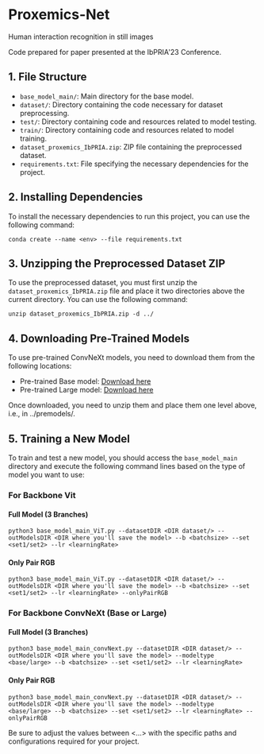 # Proxemics-Net
Human interaction recognition in still images

Code prepared for paper presented at the IbPRIA'23 Conference.

## 1. File Structure

- `base_model_main/`: Main directory for the base model.
- `dataset/`: Directory containing the code necessary for dataset preprocessing.
- `test/`: Directory containing code and resources related to model testing.
- `train/`: Directory containing code and resources related to model training.
- `dataset_proxemics_IbPRIA.zip`: ZIP file containing the preprocessed dataset.
- `requirements.txt`: File specifying the necessary dependencies for the project.

  
## 2. Installing Dependencies

To install the necessary dependencies to run this project, you can use the following command:

    conda create --name <env> --file requirements.txt

## 3. Unzipping the Preprocessed Dataset ZIP

To use the preprocessed dataset, you must first unzip the `dataset_proxemics_IbPRIA.zip` file and place it two directories above the current directory. You can use the following command:

    unzip dataset_proxemics_IbPRIA.zip -d ../

## 4. Downloading Pre-Trained Models

To use pre-trained ConvNeXt models, you need to download them from the following locations:

- Pre-trained Base model: [Download here](https://dl.fbaipublicfiles.com/convnext/convnext_base_22k_224.pth)
- Pre-trained Large model: [Download here](https://dl.fbaipublicfiles.com/convnext/convnext_large_22k_224.pth)

Once downloaded, you need to unzip them and place them one level above, i.e., in ../premodels/.

## 5. Training a New Model

To train and test a new model, you should access the `base_model_main` directory and execute the following command lines based on the type of model you want to use:

### For Backbone Vit

#### Full Model (3 Branches)

    python3 base_model_main_ViT.py --datasetDIR <DIR dataset/> --outModelsDIR <DIR where you'll save the model> --b <batchsize> --set <set1/set2> --lr <learningRate>

#### Only Pair RGB

    python3 base_model_main_ViT.py --datasetDIR <DIR dataset/> --outModelsDIR <DIR where you'll save the model> --b <batchsize> --set <set1/set2> --lr <learningRate> --onlyPairRGB

### For Backbone ConvNeXt (Base or Large)

#### Full Model (3 Branches)

    python3 base_model_main_convNext.py --datasetDIR <DIR dataset/> --outModelsDIR <DIR where you'll save the model> --modeltype <base/large> --b <batchsize> --set <set1/set2> --lr <learningRate>

#### Only Pair RGB

    python3 base_model_main_convNext.py --datasetDIR <DIR dataset/> --outModelsDIR <DIR where you'll save the model> --modeltype <base/large> --b <batchsize> --set <set1/set2> --lr <learningRate> --onlyPairRGB

Be sure to adjust the values between <...> with the specific paths and configurations required for your project.

